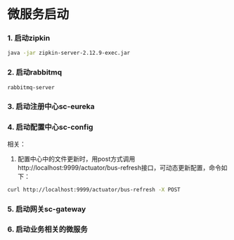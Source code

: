 # 微服务启动

### 1. 启动zipkin
```bash
java -jar zipkin-server-2.12.9-exec.jar
```
### 2. 启动rabbitmq
```bash
rabbitmq-server
```
### 3. 启动注册中心sc-eureka
### 4. 启动配置中心sc-config
相关：
1. 配置中心中的文件更新时，用post方式调用http://localhost:9999/actuator/bus-refresh接口，可动态更新配置，命令如下：
```bash
curl http://localhost:9999/actuator/bus-refresh -X POST
```
### 5. 启动网关sc-gateway
### 6. 启动业务相关的微服务